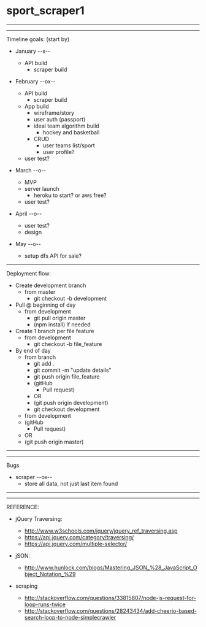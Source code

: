 # sport_scraper1

---
---
Timeline goals: (start by)

- January --x--
    - API build
    	- scraper build

- February --ox--
	- API build
    	- scraper build
    - App build
    	- wireframe/story
    	- user auth (passport)
    	- ideal team algorithm build
    		- hockey and basketball
	    - CRUD
	        - user teams list/sport
	        - user profile?
    - user test?

- March --o--
    - MVP
    - server launch
        - heroku to start? or aws free?
    - user test?

- April --o--
    - user test?
    - design

- May --o--
	- setup dfs API for sale?


---
Deployment flow:

- Create development branch
    - from master
        - git checkout -b development       
- Pull @ beginning of day
    - from development
        - git pull origin master
        - (npm install) if needed
- Create 1 branch per file feature
    - from development
        - git checkout -b file_feature
- By end of day 
    - from branch
        - git add .
        - git commit -m "update details"
        - git push origin file_feature
        - (gitHub
            - Pull request)
        - OR
        - (git push origin development)
        - git checkout development
    - from development
    - (gitHub
        - Pull request)
    - OR
    - (git push origin master)

---
---
Bugs

- scraper --ox--
	- store all data, not just last item found

---
---
REFERENCE:

- jQuery Traversing:
	- http://www.w3schools.com/jquery/jquery_ref_traversing.asp
	- https://api.jquery.com/category/traversing/
	- https://api.jquery.com/multiple-selector/

- jSON:
	- http://www.hunlock.com/blogs/Mastering_JSON_%28_JavaScript_Object_Notation_%29

- scraping
	- http://stackoverflow.com/questions/33815807/node-js-request-for-loop-runs-twice
	- http://stackoverflow.com/questions/28243434/add-cheerio-based-search-loop-to-node-simplecrawler
